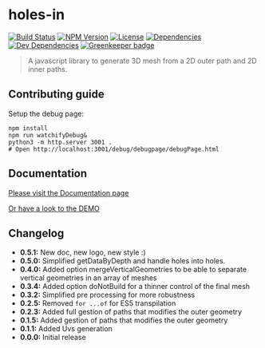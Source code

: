 # holes-in

[![Build Status](https://travis-ci.org/wanadev/holes-in.svg?branch=master)](https://travis-ci.org/wanadev/holes-in)
[![NPM Version](http://img.shields.io/npm/v/holes-in.svg?style=flat)](https://www.npmjs.com/package/holes-in)
[![License](http://img.shields.io/npm/l/holes-in.svg?style=flat)](https://github.com/wanadev/holes-in/blob/master/LICENSE)
[![Dependencies](https://img.shields.io/david/wanadev/holes-in.svg?maxAge=2592000)]()
[![Dev Dependencies](https://img.shields.io/david/dev/wanadev/holes-in.svg?maxAge=2592000)]()
[![Greenkeeper badge](https://badges.greenkeeper.io/wanadev/holes-in.svg)](https://greenkeeper.io/)


> A javascript library to generate 3D mesh from a 2D outer path and 2D inner paths.

## Contributing guide

Setup the debug page:

```
npm install
npm run watchifyDebug&
python3 -m http.server 3001 .
# Open http://localhost:3001/debug/debugpage/debugPage.html
```

## Documentation

[Please visit the Documentation page](https://wanadev.github.io/holes-in/)

[Or have a look to the DEMO](https://wanadev.github.io/holes-in/debug/index.html)


## Changelog
* **0.5.1:** New doc, new logo,  new style :) 
* **0.5.0:** Simplified getDataByDepth and handle holes into holes.
* **0.4.0:** Added option mergeVerticalGeometries to be able to separate vertical geometries in an array of meshes
* **0.3.4:** Added option doNotBuild for a thinner control of the final mesh
* **0.3.2:** Simplified pre processing for more robustness
* **0.2.5:** Removed `for ...of` for ES5 transpilation
* **0.2.3:** Added full gestion of paths that modifies the outer geometry
* **0.1.5:** Added gestion of paths that modifies the outer geometry
* **0.1.1:** Added Uvs generation
* **0.0.0:** Initial release

